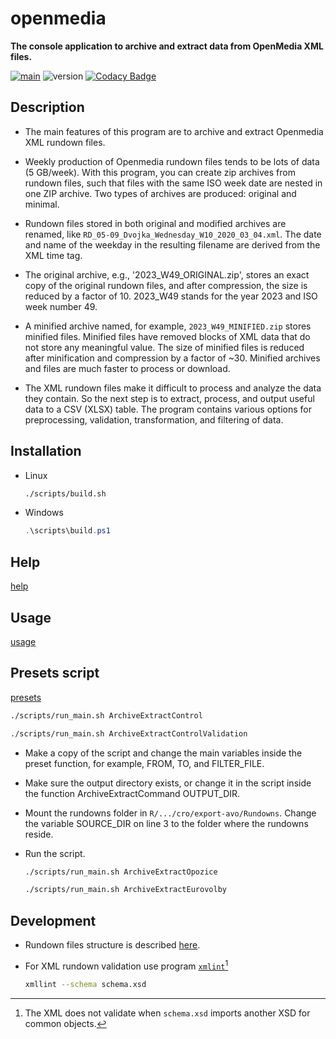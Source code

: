 # openmedia

**The console application to archive and extract data from OpenMedia XML files.**

[![main](https://github.com/czech-radio/openmedia/actions/workflows/main.yml/badge.svg)](https://github.com/czech-radio/openmedia/actions/workflows/main.yml) ![version](https://img.shields.io/badge/version-1.0.1-blue.svg) [![Codacy Badge](https://app.codacy.com/project/badge/Grade/a501e03269e1404fa677a0f6cecd7bfe)](https://app.codacy.com/gh/czech-radio/openmedia/dashboard?utm_source=gh&utm_medium=referral&utm_content=&utm_campaign=Badge_grade)

## Description

- The main features of this program are to archive and extract Openmedia XML rundown files.

- Weekly production of Openmedia rundown files tends to be lots of data (5 GB/week). With this program, you can create zip archives from rundown files, such that files with the same ISO week date are nested in one ZIP archive. Two types of archives are produced: original and minimal.

- Rundown files stored in both original and modified archives are renamed, like `RD_05-09_Dvojka_Wednesday_W10_2020_03_04.xml`. The date and name of the weekday in the resulting filename are derived from the XML time tag.

- The original archive, e.g., '2023_W49_ORIGINAL.zip', stores an exact copy of the original rundown files, and after compression, the size is reduced by a factor of 10. 2023_W49 stands for the year 2023 and ISO week number 49. 

- A minified archive named, for example, `2023_W49_MINIFIED.zip` stores minified files. Minified files have removed blocks of XML data that do not store any meaningful value. The size of minified files is reduced after minification and compression by a factor of ~30. Minified archives and files are much faster to process or download. 

- The XML rundown files make it difficult to process and analyze the data they contain. So the next step is to extract, process, and output useful data to a CSV (XLSX) table. The program contains various options for preprocessing, validation, transformation, and filtering of data.

## Installation

- Linux

  ```bash
  ./scripts/build.sh
  ```

- Windows

  ```powershell
  .\scripts\build.ps1
  ```

## Help

[help](./docs/HELP.md)

## Usage

[usage](./docs/USAGE.md)

## Presets script

[presets](./scripts/run_main.sh)

  ```bash
  ./scripts/run_main.sh ArchiveExtractControl
  ```

  ```bash
  ./scripts/run_main.sh ArchiveExtractControlValidation
  ```

- Make a copy of the script and change the main variables inside the preset function, for example, FROM, TO, and FILTER_FILE.

- Make sure the output directory exists, or change it in the script inside the function ArchiveExtractCommand OUTPUT_DIR.

- Mount the rundowns folder in `R/.../cro/export-avo/Rundowns`. Change the variable SOURCE_DIR on line 3 to the folder where the rundowns reside.

- Run the script.

    ```bash
  ./scripts/run_main.sh ArchiveExtractOpozice
  ```

  ```bash
  ./scripts/run_main.sh ArchiveExtractEurovolby
  ```

## Development

- Rundown files structure is described [here](<https://github.com/czech-radio/extractor/blob/main/docs/source/notes.md>).

- For XML rundown validation use program [`xmlint`](https://www.root.cz/man/1/xmllint/)[^1]

  ```bash
  xmllint --schema schema.xsd
  ```

[^1]: The XML does not validate when `schema.xsd` imports another XSD for common objects.
